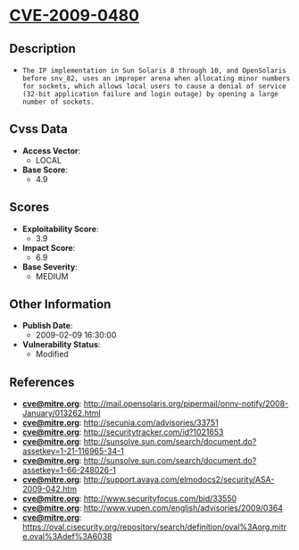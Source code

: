 
# [CVE-2009-0480](https://cve.mitre.org/cgi-bin/cvename.cgi?name=CVE-2009-0480)

## Description

- `The IP implementation in Sun Solaris 8 through 10, and OpenSolaris before snv_82, uses an improper arena when allocating minor numbers for sockets, which allows local users to cause a denial of service (32-bit application failure and login outage) by opening a large number of sockets.`

## Cvss Data

- **Access Vector**:
  - LOCAL
- **Base Score**:
  - 4.9

## Scores

- **Exploitability Score**:
  - 3.9
- **Impact Score**:
  - 6.9
- **Base Severity**:
  - MEDIUM

## Other Information

- **Publish Date**:
  - 2009-02-09 16:30:00
- **Vulnerability Status**:
  - Modified

## References

- **cve@mitre.org**: http://mail.opensolaris.org/pipermail/onnv-notify/2008-January/013262.html
- **cve@mitre.org**: http://secunia.com/advisories/33751
- **cve@mitre.org**: http://securitytracker.com/id?1021653
- **cve@mitre.org**: http://sunsolve.sun.com/search/document.do?assetkey=1-21-116965-34-1
- **cve@mitre.org**: http://sunsolve.sun.com/search/document.do?assetkey=1-66-248026-1
- **cve@mitre.org**: http://support.avaya.com/elmodocs2/security/ASA-2009-042.htm
- **cve@mitre.org**: http://www.securityfocus.com/bid/33550
- **cve@mitre.org**: http://www.vupen.com/english/advisories/2009/0364
- **cve@mitre.org**: https://oval.cisecurity.org/repository/search/definition/oval%3Aorg.mitre.oval%3Adef%3A6038
